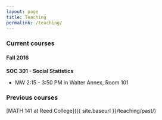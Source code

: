 ```yaml
---
layout: page
title: Teaching
permalink: /teaching/
---
```


### Current courses

#### Fall 2016

**SOC 301 - Social Statistics**

- MW 2:15 - 3:50 PM in Walter Annex, Room 101

### Previous courses

[MATH 141 at Reed College]({{ site.baseurl }}/teaching/past/)